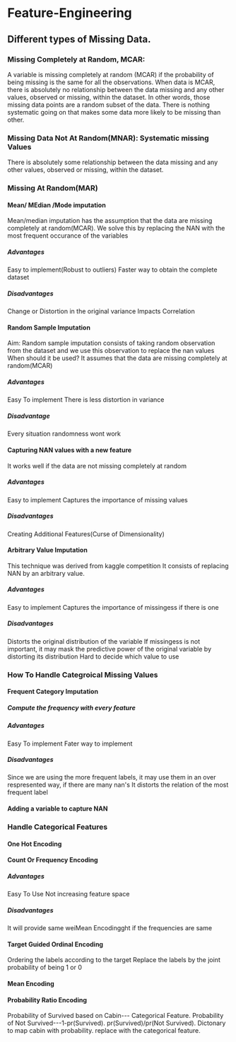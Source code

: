 # Feature-Engineering
## Different types of Missing Data.
### Missing Completely at Random, MCAR:
A variable is missing completely at random (MCAR) if the probability of being missing is the same for all the observations. When data is MCAR, there is absolutely no relationship between the data missing and any other values, observed or missing, within the dataset. In other words, those missing data points are a random subset of the data.
There is nothing systematic going on that makes some data more likely to be missing than other.
### Missing Data Not At Random(MNAR): Systematic missing Values
There is absolutely some relationship between the data missing and any other values, observed or missing, within the dataset.
### Missing At Random(MAR)
#### Mean/ MEdian /Mode imputation
Mean/median imputation has the assumption that the data are missing completely at random(MCAR).
We solve this by replacing the NAN with the most frequent occurance of the variables
##### Advantages
Easy to implement(Robust to outliers)
Faster way to obtain the complete dataset
##### Disadvantages
Change or Distortion in the original variance
Impacts Correlation
#### Random Sample Imputation
Aim: Random sample imputation consists of taking random observation from the dataset and we use this observation to replace the nan values
When should it be used? It assumes that the data are missing completely at random(MCAR)
##### Advantages
Easy To implement
There is less distortion in variance
##### Disadvantage
Every situation randomness wont work
#### Capturing NAN values with a new feature
It works well if the data are not missing completely at random
##### Advantages
Easy to implement
Captures the importance of missing values
##### Disadvantages
Creating Additional Features(Curse of Dimensionality)
#### Arbitrary Value Imputation
This technique was derived from kaggle competition It consists of replacing NAN by an arbitrary value.
##### Advantages
Easy to implement
Captures the importance of missingess if there is one
##### Disadvantages
Distorts the original distribution of the variable
If missingess is not important, it may mask the predictive power of the original variable by distorting its distribution
Hard to decide which value to use
### How To Handle Categroical Missing Values
#### Frequent Category Imputation
##### Compute the frequency with every feature
##### Advantages
Easy To implement
Fater way to implement
##### Disadvantages
Since we are using the more frequent labels, it may use them in an over respresented way, if there are many nan's
It distorts the relation of the most frequent label
#### Adding a variable to capture NAN
### Handle Categorical Features
#### One Hot Encoding
#### Count Or Frequency Encoding
##### Advantages
Easy To Use
Not increasing feature space
##### Disadvantages
It will provide same weiMean Encodingght if the frequencies are same
#### Target Guided Ordinal Encoding
Ordering the labels according to the target
Replace the labels by the joint probability of being 1 or 0
#### Mean Encoding
#### Probability Ratio Encoding
Probability of Survived based on Cabin--- Categorical Feature.
Probability of Not Survived---1-pr(Survived).
pr(Survived)/pr(Not Survived).
Dictonary to map cabin with probability.
replace with the categorical feature.
